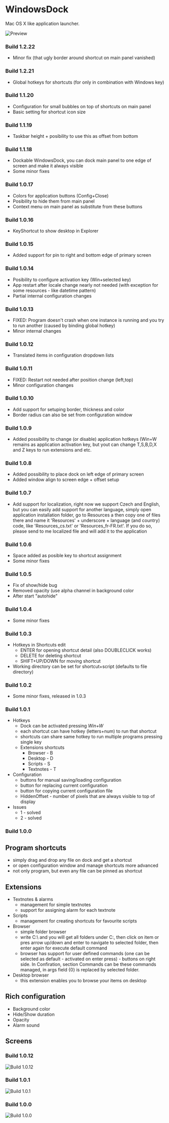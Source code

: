 # WindowsDock

Mac OS X like application launcher.

![Preview](http://www.neptuo.com/Content/Images/Projects/windows-dock-01.jpg)

### Build 1.2.22
  * Minor fix (that ugly border around shortcut on main panel vanished)

### Build 1.2.21 
  * Global hotkeys for shortcuts (for only in combination with Windows key)

### Build 1.1.20
  * Configuration for small bubbles on top of shortcuts on main panel
  * Basic setting for shortcut icon size

### Build 1.1.19
  * Taskbar height + posibility to use this as offset from bottom

### Build 1.1.18
  * Dockable WindowsDock, you can dock main panel to one edge of screen and make it always visible
  * Some minor fixes

### Build 1.0.17
  * Colors for application buttons (Config+Close)
  * Posibility to hide them from main panel
  * Context menu on main panel as substitute from these buttons

### Build 1.0.16

  * KeyShortcut to show desktop in Explorer

### Build 1.0.15

  * Added support for pin to right and bottom edge of primary screen

### Build 1.0.14

  * Posibility to configure activation key (Win+selected key)
  * App restart after locale change nearly not needed (with exception for some resources - like datetime pattern)
  * Partial internal configuration changes

### Build 1.0.13

  * FIXED: Program doesn't crash when one instance is running and you try to run another (caused by binding global hotkey)
  * Minor internal changes

### Build 1.0.12

  * Translated items in configuration dropdown lists

### Build 1.0.11

  * FIXED: Restart not needed after position change (left,top)
  * Minor configuration changes

### Build 1.0.10

  * Add support for setuping border, thickness and color
  * Border radius can also be set from configuration window

### Build 1.0.9

  * Added possibility to change (or disable) application hotkeys (Win+W remains as application activation key, but yout can change T,S,B,D,X and Z keys to run extensions and etc.

### Build 1.0.8

  * Added possibility to place dock on left edge of primary screen
  * Added window align to screen edge + offset setup

### Build 1.0.7

  * Add support for localization, right now we support Czech and English, but you can easily add support for another language, simply open application installation folder, go to Resources a then copy one of files there and name it 'Resources' + underscore + language (and country) code, like 'Resources_cs.txt' or 'Resources_fr-FR.txt'. If you do so, please send to me localized file and will add it to the application

### Build 1.0.6

  * Space added as posible key to shortcut assignment
  * Some minor fixes

### Build 1.0.5

  * Fix of show/hide bug
  * Removed opacity (use alpha channel in background color
  * After start "autohide"

### Build 1.0.4

  * Some minor fixes

### Build 1.0.3

  * Hotkeys in Shortcuts edit
    * ENTER for opening shortcut detail (also DOUBLECLICK works)
    * DELETE for deleting shortcut
    * SHIFT+UP/DOWN for moving shortcut
  * Working directory can be set for shortcut+script (defaults to file directory)

### Build 1.0.2

  * Some minor fixes, released in 1.0.3

### Build 1.0.1

  * Hotkeys
    * Dock can be activated pressing *Win+W*
    * each shortcut can have hotkey (letters+num) to run that shortcut
    * shortcuts can share same hotkey to run multiple programs pressing single key
    * Extensions shortcuts
      * Browser - B
      * Desktop - D
      * Scripts - S
      * Textnotes - T
  * Configuration
    * buttons for manual saving/loading configuration
    * button for replacing current configuration
    * button for copying current configuration file
    * HiddenOffset - number of pixels that are always visible to top of display
  * Issues
    * 1 - solved
    * 2 - solved


### Build 1.0.0

## Program shortcuts

  * simply drag and drop any file on dock and get a shortcut
  * or open configuration window and manage shortcuts more advanced
  * not only program, but even any file can be pinned as shortcut

## Extensions

  * Textnotes & alarms
    * management for simple textnotes
    * support for assigning alarm for each textnote
  * Scripts
    * management for creating shortcuts for favourite scripts
  * Browser
    * simple folder browser
    * write C:\ and you will get all folders under C:\, then click on item or pres arrow up/down and enter to navigate to selected folder, then enter again for execute default command
    * browser has support for user defined commands (one can be selected as default - activated on enter press) - buttons on right side. In Confiration, section Commands can be these commands managed, in args field {0} is replaced by selected folder.
  * Desktop browser
    * this extension enables you to browse your items on desktop

## Rich configuration
  * Background color
  * Hide/Show duration
  * Opacity
  * Alarm sound

## Screens

### Build 1.0.12

![Build 1.0.12](http://i51.tinypic.com/2mot25u.png)

### Build 1.0.1

![Build 1.0.1](http://i55.tinypic.com/2mo5bh3.png)

### Build 1.0.0

![Build 1.0.0](http://i55.tinypic.com/9ap7pv.png)
